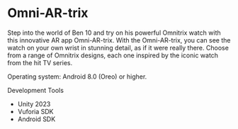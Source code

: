 # Omni-AR-trix
Step into the world of Ben 10 and try on his powerful Omnitrix watch with this innovative AR app Omni-AR-trix.
With the Omni-AR-trix, you can see the watch on your own wrist in stunning detail, as if it were really there. 
Choose from a range of Omnitrix designs, each one inspired by the iconic watch from the hit TV series.

Operating system: Android 8.0 (Oreo) or higher.

Development Tools
* Unity 2023
* Vuforia SDK
* Android SDK
